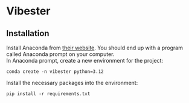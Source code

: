 # Vibester

## Installation
Install Anaconda from [their website](https://www.anaconda.com/download). You should end up with a program called Anaconda prompt on your computer.  
In Anaconda prompt, create a new environment for the project:
```
conda create -n vibester python=3.12
```
Install the necessary packages into the environment:
```
pip install -r requirements.txt

